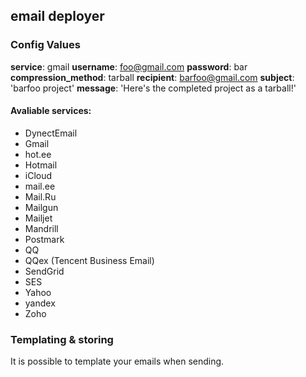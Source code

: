 email deployer
--------------

### Config Values

  **service**: gmail
  **username**: foo@gmail.com
  **password**: bar
  **compression_method**: tarball
  **recipient**: barfoo@gmail.com
  **subject**: 'barfoo project'
  **message**: 'Here's the completed project as a tarball!'

#### Avaliable services:
- DynectEmail
- Gmail
- hot.ee
- Hotmail
- iCloud
- mail.ee
- Mail.Ru
- Mailgun
- Mailjet
- Mandrill
- Postmark
- QQ
- QQex (Tencent Business Email)
- SendGrid
- SES
- Yahoo
- yandex
- Zoho

### Templating & storing
 It is possible to template your emails when sending.
